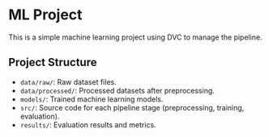 # ML Project

This is a simple machine learning project using DVC to manage the pipeline.

## Project Structure

- `data/raw/`: Raw dataset files.
- `data/processed/`: Processed datasets after preprocessing.
- `models/`: Trained machine learning models.
- `src/`: Source code for each pipeline stage (preprocessing, training, evaluation).
- `results/`: Evaluation results and metrics.
